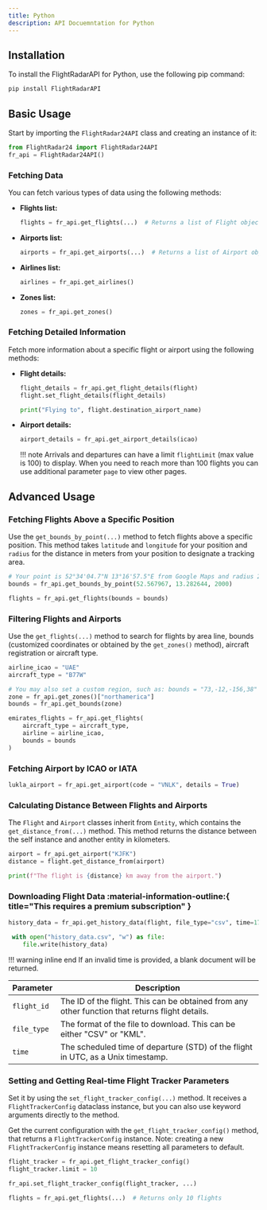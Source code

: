 ```yaml
---
title: Python
description: API Docuemntation for Python
---
```


## Installation

To install the FlightRadarAPI for Python, use the following pip command:

```bash
pip install FlightRadarAPI
```

## Basic Usage

Start by importing the `FlightRadar24API` class and creating an instance of it:

```python
from FlightRadar24 import FlightRadar24API
fr_api = FlightRadar24API()
```

### Fetching Data

You can fetch various types of data using the following methods:

- **Flights list:**

    ```python
    flights = fr_api.get_flights(...)  # Returns a list of Flight objects
    ```

- **Airports list:**

    ```python
    airports = fr_api.get_airports(...)  # Returns a list of Airport objects
    ```

- **Airlines list:**

    ```python
    airlines = fr_api.get_airlines()
    ```

- **Zones list:**

    ```python
    zones = fr_api.get_zones()
    ```

### Fetching Detailed Information

Fetch more information about a specific flight or airport using the following methods:

- **Flight details:**

    ```python
    flight_details = fr_api.get_flight_details(flight)
    flight.set_flight_details(flight_details)

    print("Flying to", flight.destination_airport_name)
    ```

- **Airport details:**

    ```python
    airport_details = fr_api.get_airport_details(icao)
    ```

    !!! note
        Arrivals and departures can have a limit `flightLimit` (max value is 100) to display. When you need to reach more than 100 flights you can use additional parameter `page` to view other pages.

## Advanced Usage

### Fetching Flights Above a Specific Position

Use the `get_bounds_by_point(...)` method to fetch flights above a specific position. This method takes `latitude` and `longitude` for your position and `radius` for the distance in meters from your position to designate a tracking area.

```python
# Your point is 52°34'04.7"N 13°16'57.5"E from Google Maps and radius 2km
bounds = fr_api.get_bounds_by_point(52.567967, 13.282644, 2000)

flights = fr_api.get_flights(bounds = bounds)
```

### Filtering Flights and Airports

Use the `get_flights(...)` method to search for flights by area line, bounds (customized coordinates or obtained by the `get_zones()` method), aircraft registration or aircraft type.

```python
airline_icao = "UAE"
aircraft_type = "B77W"

# You may also set a custom region, such as: bounds = "73,-12,-156,38"
zone = fr_api.get_zones()["northamerica"]
bounds = fr_api.get_bounds(zone)

emirates_flights = fr_api.get_flights(
    aircraft_type = aircraft_type,
    airline = airline_icao,
    bounds = bounds
)
```

### Fetching Airport by ICAO or IATA

```python
lukla_airport = fr_api.get_airport(code = "VNLK", details = True)
```

### Calculating Distance Between Flights and Airports

The `Flight` and `Airport` classes inherit from `Entity`, which contains the `get_distance_from(...)` method. This method returns the distance between the self instance and another entity in kilometers.

```python
airport = fr_api.get_airport("KJFK")
distance = flight.get_distance_from(airport)

print(f"The flight is {distance} km away from the airport.")
```

### Downloading Flight Data :material-information-outline:{ title="This requires a premium subscription" }


```py
history_data = fr_api.get_history_data(flight, file_type="csv", time=1706529600)

 with open("history_data.csv", "w") as file:
    file.write(history_data)
```

!!! warning inline end
    If an invalid time is provided, a blank document will be returned. 

| Parameter  | Description |
| ------------- | ------------- |
| `flight_id`  | The ID of the flight. This can be obtained from any other function that returns flight details.  |
| `file_type`  | The format of the file to download. This can be either "CSV" or "KML".  |
| `time`  | The scheduled time of departure (STD) of the flight in UTC, as a Unix timestamp.  |


### Setting and Getting Real-time Flight Tracker Parameters

Set it by using the `set_flight_tracker_config(...)` method. It receives a `FlightTrackerConfig` dataclass instance, but you can also use keyword arguments directly to the method.

Get the current configuration with the `get_flight_tracker_config()` method, that returns a `FlightTrackerConfig` instance. Note: creating a new `FlightTrackerConfig` instance means resetting all parameters to default.

```python
flight_tracker = fr_api.get_flight_tracker_config()
flight_tracker.limit = 10

fr_api.set_flight_tracker_config(flight_tracker, ...)

flights = fr_api.get_flights(...)  # Returns only 10 flights
```
